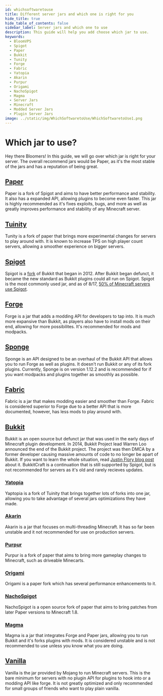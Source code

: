```yaml
---
id: whichsoftwaretouse
title: Different server jars and which one is right for you
hide_title: true
hide_table_of_contents: false
sidebar_label: Server jars and which one to use
description: This guide will help you add choose which jar to use.
keywords:
  - BloomVPS
  - Spigot
  - Paper
  - Bukkit
  - Tunity
  - Forge
  - Fabric
  - Yatopia
  - Akarin
  - Purpur
  - Origami
  - NachoSpigot
  - Magma
  - Server Jars
  - Minecraft
  - Modded Server Jars
  - Plugin Server Jars
image: ../static/img/WhichSoftwaretoUse/WhichSoftwaretoUse1.png
---
```

# Which jar to use?
Hey there Bloomers! In this guide, we will go over which jar is right for your server. The overall recommend jars would be Paper, as it's the most stable of the jars and has a reputation of being great.

## [Paper](https://github.com/PaperMC/Paper)
Paper is a fork of Spigot and aims to have better performance and stability. It also has a expanded API, allowing plugins to become even faster. This jar is highly recommended as it's fixes exploits, bugs, and more as well as greatly improves performance and stability of any Minecraft server. 

## [Tuinity](https://github.com/Spottedleaf/Tuinity)
Tunity is a fork of paper that brings more experimental changes for servers to play around with. It is known to increase TPS on high player count servers, allowing a smoother experience on bigger servers.

## [Spigot](https://www.spigotmc.org/)
Spigot is a [fork](https://en.wikipedia.org/wiki/Fork_(software_development)) of Bukkit that began in 2012. After Bukkit began defunct, it became the new standard as Bukkit plugins could all run on Spigot. Spigot is the most commonly used jar, and as of 8/17, [50% of Minecraft servers use Spigot](https://bstats.org/plugin/bukkit/_bukkit_/1).

## [Forge](https://files.minecraftforge.net/)
Forge is a jar that adds a modding API for developers to tap into. It is much more expansive than Bukkit, as players also have to install mods on their end, allowing for more possibilites. It's recommended for mods and modpacks.

## [Sponge](https://www.spongepowered.org/)
Sponge is an API designed to be an overhaul of the Bukkit API that allows you to run Forge as well as plugins. It doesn't run Bukkit or any of its fork plugins. Currently, Sponge is on version 1.12.2 and is recommended for if you want modpacks and plugins together as smoothly as possible.

## [Fabric](https://fabricmc.net/)
Fabric is a jar that makes modding easier and smoother than Forge. Fabric is considered superior to Forge due to a better API that is more documented, however, has less mods to play around with. 

## [Bukkit](https://bukkit.org/)
Bukkit is an open source but defunct jar that was used in the early days of Minecraft plugin development. In 2014, Bukkit Project lead Warren Loo announced the end of the Bukkit project. The project was then DMCA by a former developer causing massive amounts of code to no longer be apart of Bukkit. If you want to learn the whole situation, read [Justin Flory blog post](https://blog.jwf.io/2020/04/open-source-minecraft-bukkit-gpl/) about it. BukkitCraft is a continuation that is still supported by Spigot, but is not recommended for servers as it's old and rarely recieves updates.

### [Yatopia](https://github.com/YatopiaMC/Yatopia)
Yaptopia is a fork of Tuinity that brings together lots of forks into one jar, allowing you to take advantage of several jars optimizations they have made.

### [Akarin](https://github.com/Akarin-project/Akarin)
Akarin is a jar that focuses on multi-threading Minecraft. It has so far been unstable and it not recommended for use on production servers.

### [Purpur](https://github.com/pl3xgaming/Purpur)
Purpur is a fork of paper that aims to bring more gameplay changes to Minecraft, such as driveable Minecarts.

### [Origami](https://github.com/Minebench/Origami)
Origami is a paper fork which has several performance enhancements to it.

### [NachoSpigot](https://github.com/CobbleSword/NachoSpigot)
NachoSpigot is a open source fork of paper that aims to bring patches from later Paper versions to Minecraft 1.8.

### [Magma](https://magmafoundation.org/)
Magma is a jar that integrates Forge and Paper jars, allowing you to run Bukkit and it's forks plugins with mods. It is considered unstable and is not recommended to use unless you know what you are doing.

## [Vanilla](https://www.minecraft.net/en-us/download/server)
Vanilla is the jar provided by Mojang to run Minecraft servers. This is the bare minimum for servers with no plugin API for plugins to hook into or a modding API like forge. It is not greatly optimized and only recommended for small groups of friends who want to play plain vanilla.
